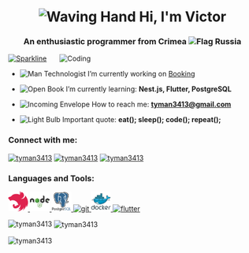 <h1 align="center"><img src="https://raw.githubusercontent.com/Tarikul-Islam-Anik/Telegram-Animated-Emojis/main/People/Waving%20Hand.webp" alt="Waving Hand" width="40" height="40" /> Hi, I'm Victor</h1>
<h3 align="center">An enthusiastic programmer from Crimea <img src="https://raw.githubusercontent.com/Tarikul-Islam-Anik/Telegram-Animated-Emojis/main/Flags/Flag%20Russia.webp" alt="Flag Russia" width="40" height="40" /></h3>

<img align="right" alt="Coding" width=400 src="https://i.pinimg.com/originals/8b/35/fe/8b35fef55fba1a201c9c7a11d3ec3d64.gif">

[![Sparkline](https://stars.medv.io/nodejs/node.svg)](https://stars.medv.io/nodejs/node)

- <img src="https://raw.githubusercontent.com/Tarikul-Islam-Anik/Telegram-Animated-Emojis/main/People/Man%20Technologist.webp" alt="Man Technologist" width="25" height="25" /> I’m currently working on [Booking](https://github.com/Tyman3413/Booking)

- <img src="https://raw.githubusercontent.com/Tarikul-Islam-Anik/Telegram-Animated-Emojis/main/Objects/Open%20Book.webp" alt="Open Book" width="25" height="25" /> I’m currently learning: **Nest.js, Flutter, PostgreSQL**

- <img src="https://raw.githubusercontent.com/Tarikul-Islam-Anik/Telegram-Animated-Emojis/main/Objects/Incoming%20Envelope.webp" alt="Incoming Envelope" width="25" height="25" /> How to reach me: **tyman3413@gmail.com**

- <img src="https://raw.githubusercontent.com/Tarikul-Islam-Anik/Telegram-Animated-Emojis/main/Objects/Light%20Bulb.webp" alt="Light Bulb" width="25" height="25" /> Important quote: **eat(); sleep(); code(); repeat();**

<h3 align="left">Connect with me:</h3>
<p align="left">
<a href="https://t.me/Tyman3413" target="blank"><img align="center" src="https://i.postimg.cc/4Kc1dswp/telegram-256x256.png" alt="tyman3413" height="30" width="30"></a>
<a href="https://www.youtube.com/c/tyman3413" target="blank"><img align="center" src="https://raw.githubusercontent.com/rahuldkjain/github-profile-readme-generator/master/src/images/icons/Social/youtube.svg" alt="tyman3413" height="30" width="40" /></a>
<a href="https://instagram.com/tyman3413" target="blank"><img align="center" src="https://raw.githubusercontent.com/rahuldkjain/github-profile-readme-generator/master/src/images/icons/Social/instagram.svg" alt="tyman3413" height="30" width="40" /></a>
</p>

<h3 align="left">Languages and Tools:</h3>
<p align="left"> 
<a href="https://nestjs.com/" target="_blank" rel="noreferrer"> <img src="https://raw.githubusercontent.com/devicons/devicon/master/icons/nestjs/nestjs-plain.svg" alt="nestjs" width="40" height="40"/> </a> 
<a href="https://nodejs.org" target="_blank" rel="noreferrer"> <img src="https://raw.githubusercontent.com/devicons/devicon/master/icons/nodejs/nodejs-original-wordmark.svg" alt="nodejs" width="40" height="40"/> </a>
<a href="https://www.postgresql.org" target="_blank" rel="noreferrer"> <img src="https://raw.githubusercontent.com/devicons/devicon/master/icons/postgresql/postgresql-original-wordmark.svg" alt="postgresql" width="40" height="40"/> </a>
<a href="https://git-scm.com/" target="_blank" rel="noreferrer"> <img src="https://www.vectorlogo.zone/logos/git-scm/git-scm-icon.svg" alt="git" width="40" height="40"/> </a>
<a href="https://www.docker.com/" target="_blank" rel="noreferrer"> <img src="https://raw.githubusercontent.com/devicons/devicon/master/icons/docker/docker-original-wordmark.svg" alt="docker" width="40" height="40"/> </a> 
<a href="https://flutter.dev" target="_blank" rel="noreferrer"> <img src="https://www.vectorlogo.zone/logos/flutterio/flutterio-icon.svg" alt="flutter" width="40" height="40"/> </a>
</p>

<p><img align="left" src="https://github-readme-stats.vercel.app/api/top-langs?username=tyman3413&show_icons=true&locale=en&layout=compact" alt="tyman3413" /></p>

<p>&nbsp;<img align="center" src="https://github-readme-stats.vercel.app/api?username=tyman3413&show_icons=true&locale=en" alt="tyman3413" /></p>

<p><img align="center" src="https://github-readme-streak-stats.herokuapp.com/?user=tyman3413&" alt="tyman3413" /></p>
